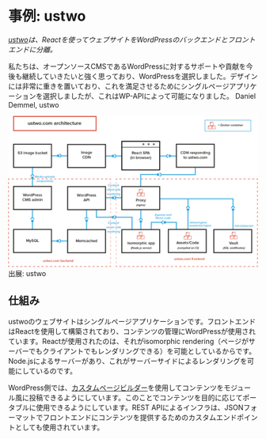 # 事例: ustwo

*[ustwo](http://ustwo.com)は、Reactを使ってウェブサイトをWordPressのバックエンドとフロントエンドに分離。*

私たちは、オープンソースCMSであるWordPressに対するサポートや貢献を今後も継続していきたいと強く思っており、WordPressを選択しました。デザインには非常に重きを置いており、これを満足させるためにシングルページアプリケーションを選択しましたが、これはWP-APIによって可能になりました。
Daniel Demmel, ustwo

![ustwoの仕組み](images/ustwo-architecture.png)
出展: ustwo

## 仕組み

ustwoのウェブサイトはシングルページアプリケーションです。フロントエンドはReactを使用して構築されており、コンテンツの管理にWordPressが使用されています。Reactが使用されたのは、それがisomorphic rendering（ページがサーバーでもクライアントでもレンダリングできる）を可能としているからです。Node.jsによるサーバーがあり、これがサーバーサイドによるレンダリングを可能にしているのです。

WordPress側では、[カスタムページビルダー](https://github.com/mattheu/modular-page-builder)を使用してコンテンツをモジュール風に投稿できるようにしています。このことでコンテンツを目的に応じてポータブルに使用できるようにしています。REST APIによるインフラは、JSONフォーマットでフロントエンドにコンテンツを提供するためのカスタムエンドポイントとしても使用されています。
